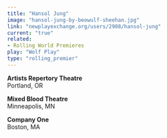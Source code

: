 ```yaml
---
title: "Hansol Jung"
image: "hansol-jung-by-beowulf-sheehan.jpg"
link: "newplayexchange.org/users/2908/hansol-jung"
current: "true"
related:
- Rolling World Premieres
play: "Wolf Play"
type: "rolling_premier"
---
```


**Artists Repertory Theatre**\
Portland, OR

**Mixed Blood Theatre**\
Minneapolis, MN

**Company One**\
Boston, MA
